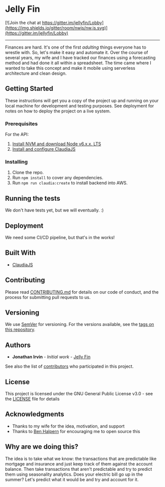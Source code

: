 # Jelly Fin

[![Join the chat at https://gitter.im/jellyfin/Lobby](https://img.shields.io/gitter/room/nwjs/nw.js.svg)](https://gitter.im/jellyfin/Lobby)

---

Finances are hard.  It's one of the first _adulting_ things everyone has to wrestle with.  So, let's make it easy and automate it.  Over the course of several years, my wife and I have tracked our finances using a forecasting method and had done it all within a spreadsheet.  The time came where I wanted to take this concept and make it mobile using serverless architecture and clean design.

## Getting Started

These instructions will get you a copy of the project up and running on your local machine for development and testing purposes. See deployment for notes on how to deploy the project on a live system.

### Prerequisites

For the API:

1. [Install NVM and download Node v6.x.x. LTS](https://github.com/creationix/nvm#installation)
1. [Install and configure ClaudiaJS](https://claudiajs.com/tutorials/installing.html)

### Installing

1. Clone the repo.
2. Run `npm install` to cover any dependencies.
3. Run `npm run claudia:create` to install backend into AWS.

## Running the tests

We don't have tests yet, but we will eventually. :)

## Deployment

We need some CI/CD pipeline, but that's in the works!

## Built With

* [ClaudiaJS](https://claudiajs.com)

## Contributing

Please read [CONTRIBUTING.md](CONTRIBUTING.md) for details on our code of conduct, and the process for submitting pull requests to us.

## Versioning

We use [SemVer](http://semver.org/) for versioning. For the versions available, see the [tags on this repository](https://github.com/jonathan-irvin/jelly-fin/tags). 

## Authors

* **Jonathan Irvin** - *Initial work* - [Jelly Fin](https://github.com/jonathan-irvin/jelly-fin)

See also the list of [contributors](https://github.com/jonathan-irvin/jelly-fin/contributors) who participated in this project.

## License

This project is licensed under the GNU General Public License v3.0 - see the [LICENSE](LICENSE) file for details

## Acknowledgments

* Thanks to my wife for the idea, motivation, and support
* Thanks to [Ben Halpern](https://dev.to/ben) for encouraging me to open source this

## Why are we doing this?

The idea is to take what we know: the transactions that are predictable like mortgage and insurance and just keep track of them against the account balance.  Then take transactions that aren't predictable and try to predict them using seasonality analytics.  Does your electric bill go up in the summer?  Let's predict what it would be and try and account for it.
